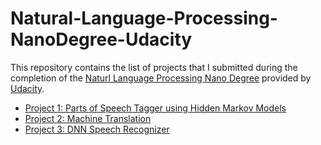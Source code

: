 # Natural-Language-Processing-NanoDegree-Udacity

This repository contains the list of projects that I submitted during the completion of the [Naturl Language Processing Nano Degree](https://www.udacity.com/course/natural-language-processing-nanodegree--nd892)
provided by [Udacity](https://www.udacity.com/).

- [Project 1: Parts of Speech Tagger using Hidden Markov Models](https://github.com/ayushkumarshah/Natural-Language-Processing-NanoDegree-Udacity/tree/master/hmm-tagger)
- [Project 2: Machine Translation](https://github.com/ayushkumarshah/Natural-Language-Processing-NanoDegree-Udacity/tree/master/machine_translation)
- [Project 3: DNN Speech Recognizer](https://github.com/ayushkumarshah/Natural-Language-Processing-NanoDegree-Udacity/tree/master/dnn_speech_recognizer)
